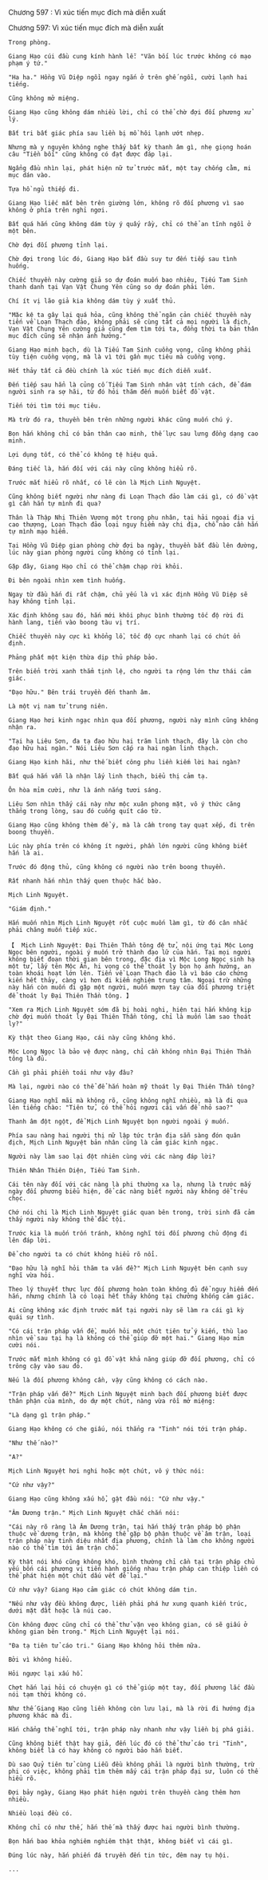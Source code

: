 




Chương 597 : Vì xúc tiến mục đích mà diễn xuất


Chương 597: Vì xúc tiến mục đích mà diễn xuất

	Trong phòng.

	Giang Hạo cúi đầu cung kính hành lễ: "Vãn bối lúc trước không có mạo phạm ý tứ."

	"Ha ha." Hồng Vũ Diệp ngồi ngay ngắn ở trên ghế ngồi, cười lạnh hai tiếng.

	Cũng không mở miệng.

	Giang Hạo cũng không dám nhiều lời, chỉ có thể chờ đợi đối phương xử lý.

	Bất tri bất giác phía sau liền bị mồ hôi lạnh ướt nhẹp.

	Nhưng mà y nguyên không nghe thấy bất kỳ thanh âm gì, nhẹ giọng hoán câu "Tiền bối" cũng không có đạt được đáp lại.

	Ngẩng đầu nhìn lại, phát hiện nữ tử trước mắt, một tay chống cằm, mi mục dán vào.

	Tựa hồ ngủ thiếp đi.

	Giang Hạo liếc mắt bên trên giường lớn, không rõ đối phương vì sao không ở phía trên nghỉ ngơi.

	Bất quá hắn cũng không dám tùy ý quấy rầy, chỉ có thể an tĩnh ngồi ở một bên.

	Chờ đợi đối phương tỉnh lại.

	Chờ đợi trong lúc đó, Giang Hạo bắt đầu suy tư đến tiếp sau tình huống.

	Chiếc thuyền này cường giả so dự đoán muốn bao nhiêu, Tiếu Tam Sinh thanh danh tại Vạn Vật Chung Yên cũng so dự đoán phải lớn.

	Chí ít vị lão giả kia không dám tùy ý xuất thủ.

	"Mặc kệ ta gây lại quá hỏa, cũng không thể ngăn cản chiếc thuyền này tiến về Loạn Thạch đảo, không phải sẽ cùng tất cả mọi người là địch, Vạn Vật Chung Yên cường giả cũng đem tìm tới ta, đồng thời ta bản thân mục đích cũng sẽ nhận ảnh hưởng."

	Giang Hạo minh bạch, dù là Tiếu Tam Sinh cuồng vọng, cũng không phải tùy tiện cuồng vọng, mà là vì tới gần mục tiêu mà cuồng vọng.

	Hết thảy tất cả đều chính là xúc tiến mục đích diễn xuất.

	Đến tiếp sau hẳn là củng cố Tiếu Tam Sinh nhân vật tính cách, để đám người sinh ra sợ hãi, từ đó hỏi thăm đến muốn biết đồ vật.

	Tiến tới tìm tới mục tiêu.

	Mà trừ đó ra, thuyền bên trên những người khác cũng muốn chú ý.

	Bọn hắn không chỉ có bản thân cao minh, thế lực sau lưng đồng dạng cao minh.

	Lợi dụng tốt, có thể có không tệ hiệu quả.

	Đáng tiếc là, hắn đối với cái này cũng không hiểu rõ.

	Trước mắt hiểu rõ nhất, có lẽ còn là Mịch Linh Nguyệt.

	Cũng không biết người như nàng đi Loạn Thạch đảo làm cái gì, có đồ vật gì cần hắn tự mình đi qua?

	Thân là Thập Nhị Thiên Vương một trong phu nhân, tại hải ngoại địa vị cao thượng, Loạn Thạch đảo loại nguy hiểm này chi địa, chỗ nào cần hắn tự mình mạo hiểm.

	Tại Hồng Vũ Diệp gian phòng chờ đợi ba ngày, thuyền bắt đầu lên đường, lúc này gian phòng người cũng không có tỉnh lại.

	Gặp đây, Giang Hạo chỉ có thể chậm chạp rời khỏi.

	Đi bên ngoài nhìn xem tình huống.

	Ngay từ đầu hắn đi rất chậm, chủ yếu là vì xác định Hồng Vũ Diệp sẽ hay không tỉnh lại.

	Xác định không sau đó, hắn mới khôi phục bình thường tốc độ rời đi hành lang, tiến vào boong tàu vị trí.

	Chiếc thuyền này cực kì khổng lồ, tốc độ cực nhanh lại có chút ổn định.

	Phảng phất một kiện thừa dịp thủ pháp bảo.

	Trên biển trời xanh thẳm tịnh lệ, cho người ta rộng lớn thư thái cảm giác.

	"Đạo hữu." Bên trái truyền đến thanh âm.

	Là một vị nam tử trung niên.

	Giang Hạo hơi kinh ngạc nhìn qua đối phương, người này mình cũng không nhận ra.

	"Tại hạ Liêu Sơn, đa tạ đạo hữu hai trăm linh thạch, đây là còn cho đạo hữu hai ngàn." Nói Liêu Sơn cấp ra hai ngàn linh thạch.

	Giang Hạo kinh hãi, như thế biết công phu liền kiếm lời hai ngàn?

	Bất quá hắn vẫn là nhận lấy linh thạch, biểu thị cảm tạ.

	Ôn hòa mỉm cười, như là ánh nắng tươi sáng.

	Liêu Sơn nhìn thấy cái này như mộc xuân phong mặt, vô ý thức căng thẳng trong lòng, sau đó cuống quít cáo từ.

	Giang Hạo cũng không thèm để ý, mà là cầm trong tay quạt xếp, đi trên boong thuyền.

	Lúc này phía trên có không ít người, phần lớn người cũng không biết hắn là ai.

	Trước đó động thủ, cũng không có người nào trên boong thuyền.

	Rất nhanh hắn nhìn thấy quen thuộc hắc bào.

	Mịch Linh Nguyệt.

	"Giám định."

	Hắn muốn nhìn Mịch Linh Nguyệt rốt cuộc muốn làm gì, từ đó cân nhắc phải chăng muốn tiếp xúc.

	【  Mịch Linh Nguyệt: Đại Thiên Thần tông đệ tử, nội ứng tại Mộc Long Ngọc bên người, ngoài ý muốn trở thành đạo lữ của hắn. Tại mọi người không biết đoạn thời gian bên trong, đặc địa vì Mộc Long Ngọc sinh hạ một tử, lấy tên Mộc Ẩn, hi vọng có thể thoát ly bọn họ ảnh hưởng, an toàn khoái hoạt lớn lên. Tiến về Loạn Thạch đảo là vì báo cáo chứng kiến hết thảy, càng vì hơn đi kiểm nghiệm trung tâm. Ngoại trừ những này hắn còn muốn đi gặp một người, muốn mượn tay của đối phương triệt để thoát ly Đại Thiên Thần tông. 】

	"Xem ra Mịch Linh Nguyệt sớm đã bị hoài nghi, hiện tại hắn không kịp chờ đợi muốn thoát ly Đại Thiên Thần tông, chỉ là muốn làm sao thoát ly?"

	Kỳ thật theo Giang Hạo, cái này cũng không khó.

	Mộc Long Ngọc là bảo vệ được nàng, chỉ cần không nhìn Đại Thiên Thần tông là đủ.

	Cần gì phải phiền toái như vậy đâu?

	Mà lại, người nào có thể để hắn hoàn mỹ thoát ly Đại Thiên Thần tông?

	Giang Hạo nghĩ mãi mà không rõ, cũng không nghĩ nhiều, mà là đi qua lên tiếng chào: "Tiên tử, có thể hỏi ngươi cái vấn đề nhỏ sao?"

	Thanh âm đột ngột, để Mịch Linh Nguyệt bọn người ngoài ý muốn.

	Phía sau nàng hai người thị nữ lập tức trận địa sẵn sàng đón quân địch, Mịch Linh Nguyệt bản nhân cũng là cảm giác kinh ngạc.

	Người này làm sao lại đột nhiên cùng với các nàng đáp lời?

	Thiên Nhân Thiên Diện, Tiếu Tam Sinh.

	Cái tên này đối với các nàng là phi thường xa lạ, nhưng là trước mấy ngày đối phương biểu hiện, để các nàng biết người này không dễ trêu chọc.

	Chớ nói chi là Mịch Linh Nguyệt giác quan bên trong, trời sinh đã cảm thấy người này không thể đắc tội.

	Trước kia là muốn trốn tránh, không nghĩ tới đối phương chủ động đi lên đáp lời.

	Để cho người ta có chút không hiểu rõ nổi.

	"Đạo hữu là nghĩ hỏi thăm ta vấn đề?" Mịch Linh Nguyệt bên cạnh suy nghĩ vừa hỏi.

	Theo lý thuyết thực lực đối phương hoàn toàn không đủ để nguy hiểm đến hắn, nhưng chính là có loại hết thảy không tại chưởng khống cảm giác.

	Ai cũng không xác định trước mắt tại người này sẽ làm ra cái gì kỳ quái sự tình.

	"Có cái trận pháp vấn đề, muốn hỏi một chút tiên tử ý kiến, thù lao nhìn về sau tại hạ là không có thể giúp đỡ một hai." Giang Hạo mỉm cười nói.

	Trước mắt mình không có gì đồ vật khả năng giúp đỡ đối phương, chỉ có trông cậy vào sau đó.

	Nếu là đối phương không cần, vậy cũng không có cách nào.

	"Trận pháp vấn đề?" Mịch Linh Nguyệt minh bạch đối phương biết được thân phận của mình, do dự một chút, nàng vừa rồi mở miệng:

	"Là dạng gì trận pháp."

	Giang Hạo không có che giấu, nói thẳng ra "Tinh" nói tới trận pháp.

	"Như thế nào?"

	"A?"

	Mịch Linh Nguyệt hơi nghi hoặc một chút, vô ý thức nói:

	"Cứ như vậy?"

	Giang Hạo cũng không xấu hổ, gật đầu nói: "Cứ như vậy."

	"Âm Dương trận." Mịch Linh Nguyệt chắc chắn nói:

	"Cái này rõ ràng là Âm Dương trận, tại hắn thấy trận pháp bộ phận thuộc về dương trận, mà không thể gặp bộ phận thuộc về âm trận, loại trận pháp này tinh diệu nhất địa phương, chính là làm cho không người nào có thể tìm tới âm trận chỗ.

	Kỳ thật nói khó cũng không khó, bình thường chỉ cần tại trận pháp chủ yếu bốn cái phương vị tiến hành giống nhau trận pháp can thiệp liền có thể phát hiện một chút dấu vết để lại."

	Cứ như vậy? Giang Hạo cảm giác có chút không dám tin.

	"Nếu như vậy đều không được, liền phải phá hư xung quanh kiến trúc, dưới mặt đất hoặc là núi cao.

	Còn không được cũng chỉ có thể thử vặn vẹo không gian, có sẽ giấu ở không gian bên trong." Mịch Linh Nguyệt lại nói.

	"Đa tạ tiên tử cáo tri." Giang Hạo không hỏi thêm nữa.

	Bởi vì không hiểu.

	Hỏi ngược lại xấu hổ.

	Chợt hắn lại hỏi có chuyện gì có thể giúp một tay, đối phương lắc đầu nói tạm thời không có.

	Như thế Giang Hạo cũng liền không còn lưu lại, mà là rời đi hướng địa phương khác mà đi.

	Hắn chẳng thể nghĩ tới, trận pháp này nhanh như vậy liền bị phá giải.

	Cũng không biết thật hay giả, đến lúc đó có thể thử cáo tri "Tinh", không biết là có hay không có người bảo hắn biết.

	Dù sao Quỷ tiên tử cùng Liễu đều không phải là người bình thường, trừ phi có việc, không phải tìm thêm mấy cái trận pháp đại sư, luôn có thể hiểu rõ.

	Đợi bảy ngày, Giang Hạo phát hiện người trên thuyền càng thêm hơn nhiều.

	Nhiều loại đều có.

	Không chỉ có như thế, hắn thế mà thấy được hai người bình thường.

	Bọn hắn bao khỏa nghiêm nghiêm thật thật, không biết vì cái gì.

	Đúng lúc này, hắn phiến đá truyền đến tin tức, đêm nay tụ hội.

	...




